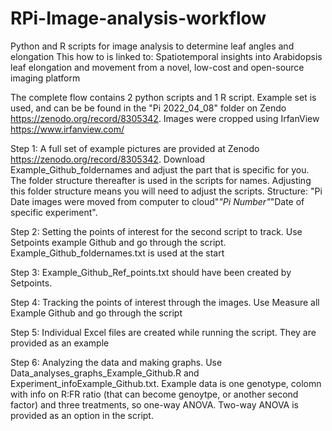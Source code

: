 # RPi-Image-analysis-workflow
Python and R scripts for image analysis to determine leaf angles and elongation
This how to is linked to: Spatiotemporal insights into Arabidopsis leaf elongation and movement from a novel, low-cost and open-source imaging platform

The complete flow contains 2 python scripts and 1 R script. Example set is used, and can be be found in the "Pi 2022_04_08" folder on Zendo https://zenodo.org/record/8305342. Images were cropped using IrfanView https://www.irfanview.com/

Step 1: A full set of example pictures are provided at Zenodo https://zenodo.org/record/8305342. Download Example_Github_foldernames and adjust the part that is specific for you. The folder structure thereafter is used in the scripts for names. Adjusting this folder structure means you will need to adjust the scripts. Structure: "Pi Date images were moved from computer to cloud"_"Pi Number"_"Date of specific experiment". 


Step 2: Setting the points of interest for the second script to track. Use Setpoints example Github and go through the script. Example_Github_foldernames.txt is used at the start

Step 3: Example_Github_Ref_points.txt should have been created by Setpoints.

Step 4: Tracking the points of interest through the images. Use Measure all Example Github and go through the script

Step 5: Individual Excel files are created while running the script. They are provided as an example

Step 6: Analyzing the data and making graphs. Use Data_analyses_graphs_Example_Github.R and Experiment_infoExample_Github.txt. 
Example data is one genotype, colomn with info on R:FR ratio (that can become genoytpe, or another second factor) and three treatments, so one-way ANOVA. Two-way ANOVA is provided as an option in the script.
